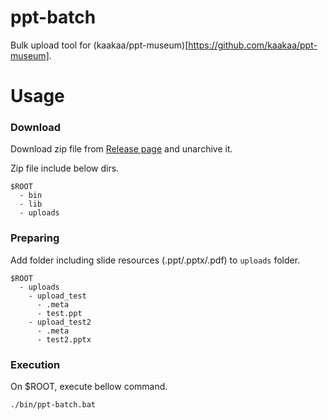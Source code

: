 # ppt-batch

Bulk upload tool for (kaakaa/ppt-museum)[https://github.com/kaakaa/ppt-museum].  

# Usage

### Download

Download zip file from [Release page](https://github.com/kaakaa/ppt-batch/releases "Release page") and unarchive it.

Zip file include below dirs.

```
$ROOT
  - bin
  - lib
  - uploads
```

### Preparing

Add folder including slide resources (.ppt/.pptx/.pdf) to `uploads` folder.

```
$ROOT
  - uploads
    - upload_test
      - .meta
      - test.ppt
    - upload_test2
      - .meta
      - test2.pptx
```


### Execution

On $ROOT, execute bellow command.

```
./bin/ppt-batch.bat
```
